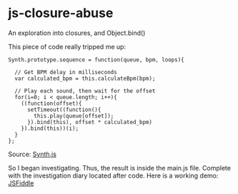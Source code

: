 # js-closure-abuse
An exploration into closures, and Object.bind()



This piece of code really tripped me up:

    Synth.prototype.sequence = function(queue, bpm, loops){

      // Get BPM delay in milliseconds
      var calculated_bpm = this.calculateBpm(bpm);

      // Play each sound, then wait for the offset
      for(i=0; i < queue.length; i++){
        ((function(offset){
          setTimeout((function(){
            this.play(queue[offset]);
          }).bind(this), offset * calculated_bpm)
        }).bind(this))(i);
      }
    };

Source: [Synth.js](https://github.com/garvank/synth-js)


So I began investigating. Thus, the result is inside the main.js file. Complete with the investigation diary located after code.
Here is a working demo: [JSFiddle](https://jsfiddle.net/ryunp/8nyq969t/1/)
